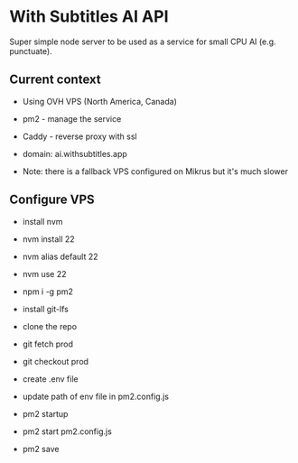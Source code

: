 # With Subtitles AI API

Super simple node server to be used as a service for small CPU AI (e.g. punctuate).

## Current context

- Using OVH VPS (North America, Canada)
- pm2 - manage the service
- Caddy - reverse proxy with ssl
- domain: ai.withsubtitles.app

- Note: there is a fallback VPS configured on Mikrus but it's much slower

## Configure VPS

- install nvm
- nvm install 22
- nvm alias default 22
- nvm use 22
- npm i -g pm2
- install git-lfs
- clone the repo
- git fetch prod
- git checkout prod

- create .env file
- update path of env file in pm2.config.js

- pm2 startup
- pm2 start pm2.config.js
- pm2 save
